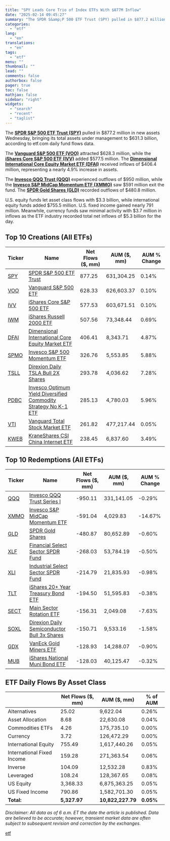 ```yaml
---
title: "SPY Leads Core Trio of Index ETFs With $877M Inflow"
date: "2025-02-14 09:45:27"
summary: "The SPDR S&amp;P 500 ETF Trust (SPY) pulled in $877.2 million in new assets Wednesday, bringing its total assets under management to $631.3 billion, according to etf.com daily fund flows data. The Vanguard S&amp;P 500 ETF (VOO) attracted $628.3 million, while the iShares Core S&amp;P 500 ETF (IVV) added $577.5..."
categories:
  - "etf"
lang:
  - "en"
translations:
  - "en"
tags:
  - "etf"
menu: ""
thumbnail: ""
lead: ""
comments: false
authorbox: false
pager: true
toc: false
mathjax: false
sidebar: "right"
widgets:
  - "search"
  - "recent"
  - "taglist"
---
```


The [**SPDR S&P 500 ETF Trust (SPY)**](/spy) pulled in $877.2 million in new assets Wednesday, bringing its total assets under management to $631.3 billion, according to etf.com daily fund flows data.

The [**Vanguard S&P 500 ETF (VOO)**](/voo) attracted $628.3 million, while the [**iShares Core S&P 500 ETF (IVV)**](/ivv) added $577.5 million. The [**Dimensional International Core Equity Market ETF (DFAI)**](/dfai) received inflows of $406.4 million, representing a nearly 4.9% increase in assets.

The [**Invesco QQQ Trust (QQQ)**](/qqq) experienced outflows of $950 million, while the [**Invesco S&P MidCap Momentum ETF (XMMO)**](/xmmo) saw $591 million exit the fund. The [**SPDR Gold Shares (GLD)**](/gld) recorded outflows of $480.8 million.

U.S. equity funds let asset class flows with $3.3 billion, while international equity funds added $755.5 million. U.S. fixed income gained nearly 791 million. Meanwhile, currency funds saw minimal activity with $3.7 million in inflows as the ETF industry recorded total net inflows of $5.3 billion for the day.

Top 10 Creations (All ETFs)
---------------------------

| Ticker | Name | Net Flows ($, mm) | AUM ($, mm) | AUM % Change |
| --- | --- | --- | --- | --- |
| [SPY](https://www.etf.com/spy) | [SPDR S&P 500 ETF Trust](https://www.etf.com/spy) | 877.25 | 631,304.25 | 0.14% |
| [VOO](https://www.etf.com/voo) | [Vanguard S&P 500 ETF](https://www.etf.com/voo) | 628.33 | 626,603.37 | 0.10% |
| [IVV](https://www.etf.com/ivv) | [iShares Core S&P 500 ETF](https://www.etf.com/ivv) | 577.53 | 603,671.51 | 0.10% |
| [IWM](https://www.etf.com/iwm) | [iShares Russell 2000 ETF](https://www.etf.com/iwm) | 507.56 | 73,348.44 | 0.69% |
| [DFAI](https://www.etf.com/dfai) | [Dimensional International Core Equity Market ETF](https://www.etf.com/dfai) | 406.41 | 8,343.71 | 4.87% |
| [SPMO](https://www.etf.com/spmo) | [Invesco S&P 500 Momentum ETF](https://www.etf.com/spmo) | 326.76 | 5,553.85 | 5.88% |
| [TSLL](https://www.etf.com/tsll) | [Direxion Daily TSLA Bull 2X Shares](https://www.etf.com/tsll) | 293.78 | 4,036.62 | 7.28% |
| [PDBC](https://www.etf.com/pdbc) | [Invesco Optimum Yield Diversified Commodity Strategy No K-1 ETF](https://www.etf.com/pdbc) | 285.13 | 4,780.03 | 5.96% |
| [VTI](https://www.etf.com/vti) | [Vanguard Total Stock Market ETF](https://www.etf.com/vti) | 261.82 | 477,217.44 | 0.05% |
| [KWEB](https://www.etf.com/kweb) | [KraneShares CSI China Internet ETF](https://www.etf.com/kweb) | 238.45 | 6,837.60 | 3.49% |

  
  


Top 10 Redemptions (All ETFs)
-----------------------------

| Ticker | Name | Net Flows ($, mm) | AUM ($, mm) | AUM % Change |
| --- | --- | --- | --- | --- |
| [QQQ](https://www.etf.com/qqq) | [Invesco QQQ Trust Series I](https://www.etf.com/qqq) | -950.11 | 331,141.05 | -0.29% |
| [XMMO](https://www.etf.com/xmmo) | [Invesco S&P MidCap Momentum ETF](https://www.etf.com/xmmo) | -591.04 | 4,029.83 | -14.67% |
| [GLD](https://www.etf.com/gld) | [SPDR Gold Shares](https://www.etf.com/gld) | -480.87 | 80,652.89 | -0.60% |
| [XLF](https://www.etf.com/xlf) | [Financial Select Sector SPDR Fund](https://www.etf.com/xlf) | -268.03 | 53,784.19 | -0.50% |
| [XLI](https://www.etf.com/xli) | [Industrial Select Sector SPDR Fund](https://www.etf.com/xli) | -214.79 | 21,835.93 | -0.98% |
| [TLT](https://www.etf.com/tlt) | [iShares 20+ Year Treasury Bond ETF](https://www.etf.com/tlt) | -194.50 | 51,595.83 | -0.38% |
| [SECT](https://www.etf.com/sect) | [Main Sector Rotation ETF](https://www.etf.com/sect) | -156.31 | 2,049.08 | -7.63% |
| [SOXL](https://www.etf.com/soxl) | [Direxion Daily Semiconductor Bull 3x Shares](https://www.etf.com/soxl) | -150.71 | 9,533.16 | -1.58% |
| [GDX](https://www.etf.com/gdx) | [VanEck Gold Miners ETF](https://www.etf.com/gdx) | -128.93 | 14,288.07 | -0.90% |
| [MUB](https://www.etf.com/mub) | [iShares National Muni Bond ETF](https://www.etf.com/mub) | -128.03 | 40,125.47 | -0.32% |

  
  


ETF Daily Flows By Asset Class
------------------------------

|  | Net Flows ($, mm) | AUM ($, mm) | % of AUM |
| --- | --- | --- | --- |
| Alternatives | 25.02 | 9,622.04 | 0.26% |
| Asset Allocation | 8.68 | 22,630.08 | 0.04% |
| Commodities ETFs | 4.26 | 175,735.10 | 0.00% |
| Currency | 3.72 | 126,472.29 | 0.00% |
| International Equity | 755.49 | 1,617,440.26 | 0.05% |
| International Fixed Income | 159.28 | 271,363.54 | 0.06% |
| Inverse | 104.09 | 12,532.28 | 0.83% |
| Leveraged | 108.24 | 128,367.65 | 0.08% |
| US Equity | 3,368.33 | 6,875,363.25 | 0.05% |
| US Fixed Income | 790.86 | 1,582,701.30 | 0.05% |
| **Total:** | **5,327.97** | **10,822,227.79** | **0.05%** |

  
  


*Disclaimer: All data as of 6 a.m. ET the date the article is published. Data are believed to be accurate; however, transient market data are often subject to subsequent revision and correction by the exchanges.*

[etf](https://www.etf.com/sections/daily-etf-flows/spy-leads-core-trio-index-etfs-877m-inflow)
